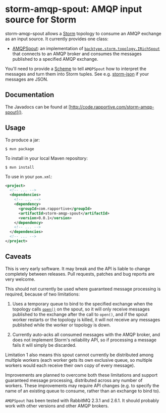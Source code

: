 # storm-amqp-spout: AMQP input source for Storm #

storm-amqp-spout allows a [Storm](https://github.com/nathanmarz/storm) topology
to consume an AMQP exchange as an input source.  It currently provides one
class:

 * [AMQPSpout](http://code.rapportive.com/storm-amqp-spout/doc/com/rapportive/storm/spout/AMQPSpout.html):
   an implementation of
   [`backtype.storm.topology.IRichSpout`](http://nathanmarz.github.com/storm/doc/backtype/storm/topology/IRichSpout.html)
   that connects to an AMQP broker and consumes the messages published to a
   specified AMQP exchange.

You'll need to provide a
[Scheme](http://nathanmarz.github.com/storm/doc/backtype/storm/spout/Scheme.html)
to tell `AMQPSpout` how to interpret the messages and turn them into Storm
tuples.  See e.g. [storm-json](https://github.com/rapportive-oss/storm-json) if
your messages are JSON.

## Documentation ##

The Javadocs can be found at [http://code.rapportive.com/storm-amqp-spout]().

## Usage ##

To produce a jar:

    $ mvn package

To install in your local Maven repository:

    $ mvn install

To use in your `pom.xml`:

```xml
<project>
  <!-- ... -->
  <dependencies>
    <!-- ... -->
    <dependency>
      <groupId>com.rapportive</groupId>
      <artifactId>storm-amqp-spout</artifactId>
      <version>0.0.1</version>
    </dependency>
    <!-- ... -->
  </dependencies>
  <!-- ... -->
</project>
```

## Caveats ##

This is very early software.  It may break and the API is liable to change
completely between releases.  Pull requests, patches and bug reports are very
welcome.

This should not currently be used where guaranteed message processing is
required, because of two limitations:

1. Uses a temporary queue to bind to the specified exchange when the topology
calls
[`open()`](http://nathanmarz.github.com/storm/doc/backtype/storm/spout/ISpout.html#open(java.util.Map,%20backtype.storm.task.TopologyContext,%20backtype.storm.spout.SpoutOutputCollector))
on the spout, so it will only receive messages published to the exchange after
the call to `open()`, and if the spout worker restarts or the topology is
killed, it will not receive any messages published while the worker or topology
is down.

2. Currently auto-acks all consumed messages with the AMQP broker, and does not
implement Storm's reliability API, so if processing a message fails it will
simply be discarded.

Limitation 1 also means this spout cannot currently be distributed among
multiple workers (each worker gets its own exclusive queue, so multiple
workers would each receive their own copy of every message).

Improvements are planned to overcome both these limitations and support
guaranteed message processing, distributed across any number of workers.
These improvements may require API changes (e.g. to specify the name of an
existing queue to consume, rather than an exchange to bind to).

`AMQPSpout` has been tested with RabbitMQ 2.3.1 and 2.6.1.  It should probably work with other
versions and other AMQP brokers.
